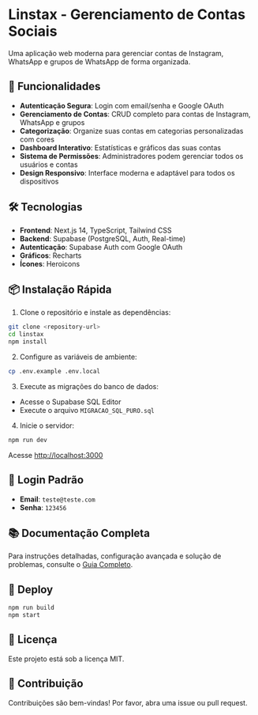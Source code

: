 # Linstax - Gerenciamento de Contas Sociais

Uma aplicação web moderna para gerenciar contas de Instagram, WhatsApp e grupos de WhatsApp de forma organizada.

## 🚀 Funcionalidades

- **Autenticação Segura**: Login com email/senha e Google OAuth
- **Gerenciamento de Contas**: CRUD completo para contas de Instagram, WhatsApp e grupos
- **Categorização**: Organize suas contas em categorias personalizadas com cores
- **Dashboard Interativo**: Estatísticas e gráficos das suas contas
- **Sistema de Permissões**: Administradores podem gerenciar todos os usuários e contas
- **Design Responsivo**: Interface moderna e adaptável para todos os dispositivos

## 🛠️ Tecnologias

- **Frontend**: Next.js 14, TypeScript, Tailwind CSS
- **Backend**: Supabase (PostgreSQL, Auth, Real-time)
- **Autenticação**: Supabase Auth com Google OAuth
- **Gráficos**: Recharts
- **Ícones**: Heroicons

## 📦 Instalação Rápida

1. Clone o repositório e instale as dependências:
```bash
git clone <repository-url>
cd linstax
npm install
```

2. Configure as variáveis de ambiente:
```bash
cp .env.example .env.local
```

3. Execute as migrações do banco de dados:
- Acesse o Supabase SQL Editor
- Execute o arquivo `MIGRACAO_SQL_PURO.sql`

4. Inicie o servidor:
```bash
npm run dev
```

Acesse [http://localhost:3000](http://localhost:3000)

## 🔐 Login Padrão

- **Email**: `teste@teste.com`
- **Senha**: `123456`

## 📚 Documentação Completa

Para instruções detalhadas, configuração avançada e solução de problemas, consulte o [Guia Completo](GUIA_COMPLETO.md).

## 🚀 Deploy

```bash
npm run build
npm start
```

## 📄 Licença

Este projeto está sob a licença MIT.

## 🤝 Contribuição

Contribuições são bem-vindas! Por favor, abra uma issue ou pull request.